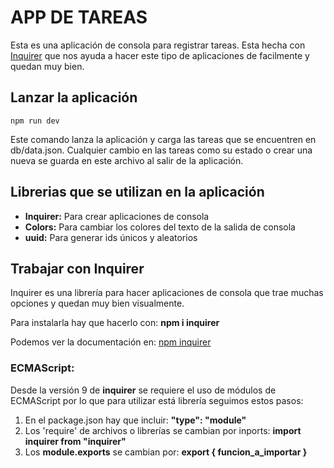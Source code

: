 # APP DE TAREAS

Esta es una aplicación de consola para registrar tareas. Esta hecha con [Inquirer](https://www.npmjs.com/package/inquirer) que nos ayuda a hacer este tipo de aplicaciones de facilmente y quedan muy bien. 

## Lanzar la aplicación

```
npm run dev
```
Este comando lanza la aplicación y carga las tareas que se encuentren en db/data.json. Cualquier cambio en las tareas como su estado o crear una nueva se guarda en este archivo al salir de la aplicación.


## Librerias que se utilizan en la aplicación
* **Inquirer:** Para crear aplicaciones de consola
* **Colors:** Para cambiar los colores del texto de la salida de consola
* **uuid:** Para generar ids únicos y aleatorios



## Trabajar con Inquirer
Inquirer es una librería para hacer aplicaciones de consola que trae muchas opciones y
quedan muy bien visualmente.

Para instalarla hay que hacerlo con: **npm i inquirer**

Podemos ver la documentación en: [npm inquirer](https://www.npmjs.com/package/inquirer)

### ECMAScript:
Desde la versión 9 de **inquirer** se requiere el uso de módulos de ECMAScript por lo que para utilizar está librería seguimos estos pasos:
1. En el package.json hay que incluir: **"type": "module"**
2. Los 'require' de archivos o librerías se cambian por inports: **import inquirer from "inquirer"**
3. Los **module.exports** se cambian por: **export { funcion_a_importar }**